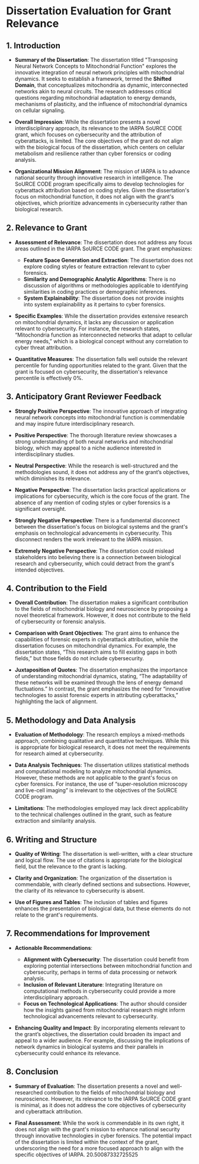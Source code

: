 # Dissertation Evaluation for Grant Relevance

## 1. Introduction
- **Summary of the Dissertation**: The dissertation titled "Transposing Neural Network Concepts to Mitochondrial Function" explores the innovative integration of neural network principles with mitochondrial dynamics. It seeks to establish a framework, termed the **Shifted Domain**, that conceptualizes mitochondria as dynamic, interconnected networks akin to neural circuits. The research addresses critical questions regarding mitochondrial adaptation to energy demands, mechanisms of plasticity, and the influence of mitochondrial dynamics on cellular signaling.
  
- **Overall Impression**: While the dissertation presents a novel interdisciplinary approach, its relevance to the IARPA SoURCE CODE grant, which focuses on cybersecurity and the attribution of cyberattacks, is limited. The core objectives of the grant do not align with the biological focus of the dissertation, which centers on cellular metabolism and resilience rather than cyber forensics or coding analysis.

- **Organizational Mission Alignment**: The mission of IARPA is to advance national security through innovative research in intelligence. The SoURCE CODE program specifically aims to develop technologies for cyberattack attribution based on coding styles. Given the dissertation's focus on mitochondrial function, it does not align with the grant's objectives, which prioritize advancements in cybersecurity rather than biological research.

## 2. Relevance to Grant
- **Assessment of Relevance**: The dissertation does not address any focus areas outlined in the IARPA SoURCE CODE grant. The grant emphasizes:
  - **Feature Space Generation and Extraction**: The dissertation does not explore coding styles or feature extraction relevant to cyber forensics.
  - **Similarity and Demographic Analytic Algorithms**: There is no discussion of algorithms or methodologies applicable to identifying similarities in coding practices or demographic inferences.
  - **System Explainability**: The dissertation does not provide insights into system explainability as it pertains to cyber forensics.

- **Specific Examples**: While the dissertation provides extensive research on mitochondrial dynamics, it lacks any discussion or application relevant to cybersecurity. For instance, the research states, “Mitochondria function as interconnected networks that adapt to cellular energy needs,” which is a biological concept without any correlation to cyber threat attribution.

- **Quantitative Measures**: The dissertation falls well outside the relevant percentile for funding opportunities related to the grant. Given that the grant is focused on cybersecurity, the dissertation's relevance percentile is effectively 0%.

## 3. Anticipatory Grant Reviewer Feedback
- **Strongly Positive Perspective**: The innovative approach of integrating neural network concepts into mitochondrial function is commendable and may inspire future interdisciplinary research.
  
- **Positive Perspective**: The thorough literature review showcases a strong understanding of both neural networks and mitochondrial biology, which may appeal to a niche audience interested in interdisciplinary studies.

- **Neutral Perspective**: While the research is well-structured and the methodologies sound, it does not address any of the grant’s objectives, which diminishes its relevance.

- **Negative Perspective**: The dissertation lacks practical applications or implications for cybersecurity, which is the core focus of the grant. The absence of any mention of coding styles or cyber forensics is a significant oversight.

- **Strongly Negative Perspective**: There is a fundamental disconnect between the dissertation's focus on biological systems and the grant's emphasis on technological advancements in cybersecurity. This disconnect renders the work irrelevant to the IARPA mission.

- **Extremely Negative Perspective**: The dissertation could mislead stakeholders into believing there is a connection between biological research and cybersecurity, which could detract from the grant's intended objectives.

## 4. Contribution to the Field
- **Overall Contribution**: The dissertation makes a significant contribution to the fields of mitochondrial biology and neuroscience by proposing a novel theoretical framework. However, it does not contribute to the field of cybersecurity or forensic analysis.

- **Comparison with Grant Objectives**: The grant aims to enhance the capabilities of forensic experts in cyberattack attribution, while the dissertation focuses on mitochondrial dynamics. For example, the dissertation states, “This research aims to fill existing gaps in both fields,” but those fields do not include cybersecurity.

- **Juxtaposition of Quotes**: The dissertation emphasizes the importance of understanding mitochondrial dynamics, stating, “The adaptability of these networks will be examined through the lens of energy demand fluctuations.” In contrast, the grant emphasizes the need for “innovative technologies to assist forensic experts in attributing cyberattacks,” highlighting the lack of alignment.

## 5. Methodology and Data Analysis
- **Evaluation of Methodology**: The research employs a mixed-methods approach, combining qualitative and quantitative techniques. While this is appropriate for biological research, it does not meet the requirements for research aimed at cybersecurity.

- **Data Analysis Techniques**: The dissertation utilizes statistical methods and computational modeling to analyze mitochondrial dynamics. However, these methods are not applicable to the grant's focus on cyber forensics. For instance, the use of “super-resolution microscopy and live-cell imaging” is irrelevant to the objectives of the SoURCE CODE program.

- **Limitations**: The methodologies employed may lack direct applicability to the technical challenges outlined in the grant, such as feature extraction and similarity analysis.

## 6. Writing and Structure
- **Quality of Writing**: The dissertation is well-written, with a clear structure and logical flow. The use of citations is appropriate for the biological field, but the relevance to the grant is lacking.

- **Clarity and Organization**: The organization of the dissertation is commendable, with clearly defined sections and subsections. However, the clarity of its relevance to cybersecurity is absent.

- **Use of Figures and Tables**: The inclusion of tables and figures enhances the presentation of biological data, but these elements do not relate to the grant's requirements.

## 7. Recommendations for Improvement
- **Actionable Recommendations**:
  - **Alignment with Cybersecurity**: The dissertation could benefit from exploring potential intersections between mitochondrial function and cybersecurity, perhaps in terms of data processing or network analysis.
  - **Inclusion of Relevant Literature**: Integrating literature on computational methods in cybersecurity could provide a more interdisciplinary approach.
  - **Focus on Technological Applications**: The author should consider how the insights gained from mitochondrial research might inform technological advancements relevant to cybersecurity.

- **Enhancing Quality and Impact**: By incorporating elements relevant to the grant’s objectives, the dissertation could broaden its impact and appeal to a wider audience. For example, discussing the implications of network dynamics in biological systems and their parallels in cybersecurity could enhance its relevance.

## 8. Conclusion
- **Summary of Evaluation**: The dissertation presents a novel and well-researched contribution to the fields of mitochondrial biology and neuroscience. However, its relevance to the IARPA SoURCE CODE grant is minimal, as it does not address the core objectives of cybersecurity and cyberattack attribution.

- **Final Assessment**: While the work is commendable in its own right, it does not align with the grant's mission to enhance national security through innovative technologies in cyber forensics. The potential impact of the dissertation is limited within the context of the grant, underscoring the need for a more focused approach to align with the specific objectives of IARPA. 20.50087332725525